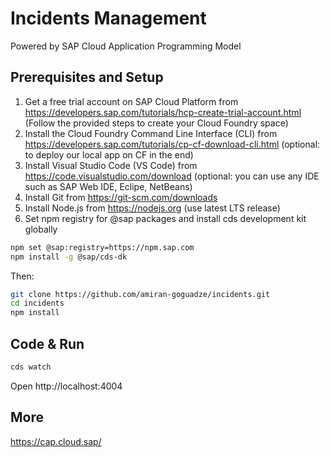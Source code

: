 # Incidents Management
Powered by SAP Cloud Application Programming Model

## Prerequisites and Setup
1. Get a free trial account on SAP Cloud Platform from https://developers.sap.com/tutorials/hcp-create-trial-account.html
(Follow the provided steps to create your Cloud Foundry space)
2. Install the Cloud Foundry Command Line Interface (CLI) from https://developers.sap.com/tutorials/cp-cf-download-cli.html
(optional: to deploy our local app on CF in the end)
3. Install Visual Studio Code (VS Code) from https://code.visualstudio.com/download
(optional: you can use any IDE such as SAP Web IDE, Eclipe, NetBeans)
4. Install Git from https://git-scm.com/downloads
5. Install Node.js from https://nodejs.org
(use latest LTS release)
6. Set npm registry for @sap packages and install cds development kit globally
```sh
npm set @sap:registry=https://npm.sap.com
npm install -g @sap/cds-dk
```

Then:
```sh
git clone https://github.com/amiran-goguadze/incidents.git
cd incidents
npm install
```

## Code & Run
```sh
cds watch
```

Open http://localhost:4004


## More
https://cap.cloud.sap/

